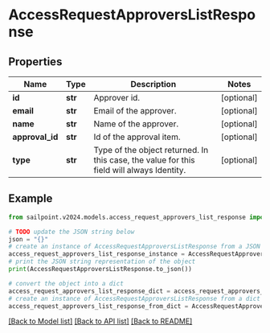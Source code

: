 # AccessRequestApproversListResponse


## Properties

Name | Type | Description | Notes
------------ | ------------- | ------------- | -------------
**id** | **str** | Approver id. | [optional] 
**email** | **str** | Email of the approver. | [optional] 
**name** | **str** | Name of the approver. | [optional] 
**approval_id** | **str** | Id of the approval item. | [optional] 
**type** | **str** | Type of the object returned. In this case, the value for this field will always Identity. | [optional] 

## Example

```python
from sailpoint.v2024.models.access_request_approvers_list_response import AccessRequestApproversListResponse

# TODO update the JSON string below
json = "{}"
# create an instance of AccessRequestApproversListResponse from a JSON string
access_request_approvers_list_response_instance = AccessRequestApproversListResponse.from_json(json)
# print the JSON string representation of the object
print(AccessRequestApproversListResponse.to_json())

# convert the object into a dict
access_request_approvers_list_response_dict = access_request_approvers_list_response_instance.to_dict()
# create an instance of AccessRequestApproversListResponse from a dict
access_request_approvers_list_response_from_dict = AccessRequestApproversListResponse.from_dict(access_request_approvers_list_response_dict)
```
[[Back to Model list]](../README.md#documentation-for-models) [[Back to API list]](../README.md#documentation-for-api-endpoints) [[Back to README]](../README.md)


